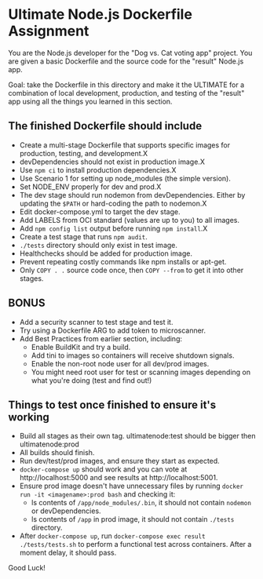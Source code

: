 # Ultimate Node.js Dockerfile Assignment

You are the Node.js developer for the "Dog vs. Cat voting app" project.
You are given a basic Dockerfile and the source code for the "result"
Node.js app.

Goal: take the Dockerfile in this directory and make it the ULTIMATE
for a combination of local development, production, and testing
of the "result" app using all the things you learned in this section.

## The finished Dockerfile should include

* Create a multi-stage Dockerfile that supports specific images for
production, testing, and development.X
* devDependencies should not exist in production image.X
* Use `npm ci` to install production dependencies.X
* Use Scenario 1 for setting up node_modules (the simple version).
* Set NODE_ENV properly for dev and prod.X
* The dev stage should run nodemon from devDependencies. Either by
updating the `$PATH` or hard-coding the path to nodemon.X
* Edit docker-compose.yml to target the dev stage.
* Add LABELS from OCI standard (values are up to you) to all images.
* Add `npm config list` output before running `npm install`.X
* Create a test stage that runs `npm audit`.
* `./tests` directory should only exist in test image.
* Healthchecks should be added for production image.
* Prevent repeating costly commands like npm installs or apt-get.
* Only `COPY . .` source code once, then `COPY --from` to get it
into other stages.

## BONUS

* Add a security scanner to test stage and test it.
* Try using a Dockerfile ARG to add token to microscanner.
* Add Best Practices from earlier section, including:
  * Enable BuildKit and try a build.
  * Add tini to images so containers will receive shutdown signals.
  * Enable the non-root node user for all dev/prod images.
  * You might need root user for test or scanning images depending
  on what you're doing (test and find out!)

## Things to test once finished to ensure it's working

* Build all stages as their own tag. ultimatenode:test should be
bigger then ultimatenode:prod
* All builds should finish.
* Run dev/test/prod images, and ensure they start as expected.
* `docker-compose up` should work and you can vote at
http://localhost:5000 and see results at http://localhost:5001.
* Ensure prod image doesn't have unnecessary files by running
`docker run -it <imagename>:prod bash` and checking it:
  * ls contents of `/app/node_modules/.bin`, it should not contain
  `nodemon` or devDependencies.
  * ls contents of `/app` in prod image, it should not contain
  `./tests` directory.
* After `docker-compose up`, run
`docker-compose exec result ./tests/tests.sh` to perform a
functional test across containers. After a moment delay,
it should pass.

Good Luck!
